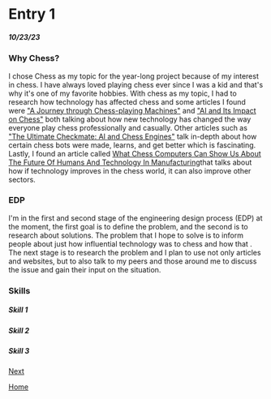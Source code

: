 # Entry 1
##### 10/23/23

### Why Chess?
I chose Chess as my topic for the year-long project because of my interest in chess. I have always loved playing chess ever since I was a kid and that's why it's one of my favorite hobbies. With chess as my topic, I had to research how technology has affected chess and some articles I found were ["A Journey through Chess-playing Machines"](https://blog.amphy.com/chess-and-technology/#:~:text=From%20early%20chess%2Dplaying%20machines,the%20study%20of%20complex%20endgames.) and ["AI and Its Impact on Chess"](https://medium.com/illumination-curated/ai-and-its-impact-on-chess-78e4ceb95c21) both talking about how new technology has changed the way everyone play chess professionally and casually. Other articles such as ["The Ultimate Checkmate: AI and Chess Engines"](https://www.codemotion.com/magazine/ai-ml/the-ultimate-checkmate-ai-and-chess-engines/#:~:text=In%20chess%2C%20artificial%20intelligence%20and,decisions%20based%20on%20its%20analysis.) talk in-depth about how certain chess bots were made, learns, and get better which is fascinating. Lastly, I found an article called [What Chess Computers Can Show Us About The Future Of Humans And Technology In Manufacturing](https://www.forbes.com/sites/forbestechcouncil/2021/03/16/what-chess-computers-can-show-us-about-the-future-of-humans-and-technology-in-manufacturing/?sh=171ff0ae7e6b)that talks about how if technology improves in the chess world, it can also improve other sectors. 

### EDP
I'm  in the first and second stage of the engineering design process (EDP) at the moment, the first goal is to define the problem, and the second is to research about solutions. The problem that I hope to solve is to inform people about just how influential technology was to chess and how that . The next stage is to research the problem and I plan to use not only articles and websites, but to also talk to my peers and those around me to discuss the issue and gain their input on the situation.




### Skills


##### Skill 1


##### Skill 2


##### Skill 3 
[Next](entry02.md)

[Home](../README.md)
